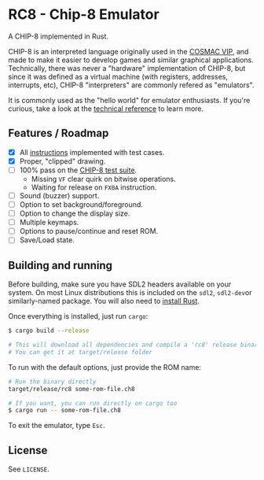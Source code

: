 # RC8 - Chip-8 Emulator

A CHIP-8 implemented in Rust.

CHIP-8 is an interpreted language originally used in the [COSMAC VIP](https://en.wikipedia.org/wiki/COSMAC_VIP), and made to make it easier to develop games and similar graphical applications. Technically, there was never a "hardware" implementation of CHIP-8, but since it was defined as a virtual machine (with registers, addresses, interrupts, etc), CHIP-8 "interpreters" are commonly refered as "emulators".

It is commonly used as the "hello world" for emulator enthusiasts. If you're curious, take a look at the [technical reference](https://github.com/mattmikolay/chip-8/wiki/CHIP%E2%80%908-Technical-Reference) to learn more.

## Features / Roadmap

- [X] All [instructions](https://github.com/mattmikolay/chip-8/wiki/CHIP%E2%80%908-Instruction-Set) implemented with test cases.
- [X] Proper, "clipped" drawing.
- [ ] 100% pass on the [CHIP-8 test suite](https://github.com/Timendus/chip8-test-suite).
  - Missing `VF` clear quirk on bitwise operations.
  - Waiting for release on `FX0A` instruction.
- [ ] Sound (buzzer) support.
- [ ] Option to set background/foreground.
- [ ] Option to change the display size.
- [ ] Multiple keymaps.
- [ ] Options to pause/continue and reset ROM.
- [ ] Save/Load state.

## Building and running

Before building, make sure you have SDL2 headers available on your system. On most Linux distributions this is included on the `sdl2`, `sdl2-dev`or similarly-named package. You will also need to [install Rust](https://www.rust-lang.org/tools/install).

Once everything is installed, just run `cargo`:

```sh
$ cargo build --release

# This will download all dependencies and compile a 'rc8' release binary.
# You can get it at target/release folder
```

To run with the default options, just provide the ROM name:

```sh
# Run the binary directly
target/release/rc8 some-rom-file.ch8

# If you want, you can run directly on cargo too
$ cargo run -- some-rom-file.ch8
```

To exit the emulator, type `Esc`.

## License

See `LICENSE`.
